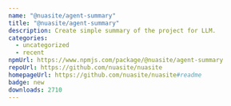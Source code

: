 ```yaml
---
name: "@nuasite/agent-summary"
title: "@nuasite/agent-summary"
description: Create simple summary of the project for LLM.
categories:
  - uncategorized
  - recent
npmUrl: https://www.npmjs.com/package/@nuasite/agent-summary
repoUrl: https://github.com/nuasite/nuasite
homepageUrl: https://github.com/nuasite/nuasite#readme
badge: new
downloads: 2710
---
```

